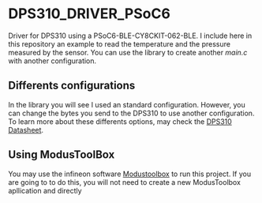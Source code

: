 # DPS310_DRIVER_PSoC6

Driver for DPS310 using a PSoC6-BLE-CY8CKIT-062-BLE. I include here in this repository an example to read the temperature and the pressure measured by the sensor. You can use the library to create another _main.c_ with another configuration. 

## Differents configurations

In the library you will see I used an standard configuration. However, you can change the bytes you send to the DPS310 to use another configuration. To learn more about these differents options, may check the [DPS310 Datasheet](https://www.infineon.com/dgdl/Infineon-DPS310-DS-v01_00-EN.pdf?fileId=5546d462576f34750157750826c42242).

## Using ModusToolBox

You may use the infineon software [Modustoolbox](https://www.infineon.com/cms/en/design-support/tools/sdk/modustoolbox-software/) to run this project. If you are going to to do this, you will not need to create a new ModusToolbox apllication and directly 
